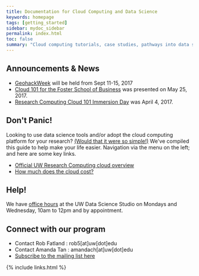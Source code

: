 ```yaml
---
title: Documentation for Cloud Computing and Data Science
keywords: homepage
tags: [getting_started]
sidebar: mydoc_sidebar
permalink: index.html
toc: false
summary: "Cloud computing tutorials, case studies, pathways into data science technology; presenting the public cloud as opportunity for innovation. This page is intended to accelerate research; developed in close association with the [UW eScience Institute](http://escience.washington.edu). We have two goals - Reduce friction, i.e. help with what you already do with computers, streamline your analysis and pathways to publication. Promote new ideas and methods, i.e. We want to make it easy for you to share data, collaborate, sandbox, and learn about new methods in data science." 
---
```



## Announcements & News
* [GeohackWeek](https://geohackweek.github.io/ghw2017/) will be held from Sept 11-15, 2017
* [Cloud 101 for the Foster School of Business](https://cloudmaven.github.io/documentation/rc_Foster101.html) was presented on May 25, 2017. 
* [Research Computing Cloud 101 Immersion Day](https://cloudmaven.github.io/documentation/rc_cloud101_immersion.html)  was April 4, 2017. 


## Don't Panic!


Looking to use data science tools and/or adopt the cloud computing platform for your research? 
[(Would that it were so simple!)](https://www.youtube.com/watch?v=-rDw2YBUz6A) 
We've compiled this guide to help make your life easier. Navigation via the menu on the left; and here are some key links. 


- [Official UW Research Computing cloud overview](https://itconnect.uw.edu/research/cloud-computing-for-research/ "UW IT Cloud for Research")
- [How much does the cloud cost?](asdf.html)


## Help!


We have [office hours](http://escience.washington.edu/office-hours/#eScienceDataScientists) at the UW Data Science Studio on Mondays and Wednesday, 10am to 12pm and by appointment.  


## Connect with our program


- Contact Rob Fatland \: rob5[at]uw[dot]edu
- Contact Amanda Tan \: amandach[at]uw[dot]edu 
- [Subscribe to the mailing list here](http://mailman11.u.washington.edu/mailman/listinfo/uwcloud)


{% include links.html %}
